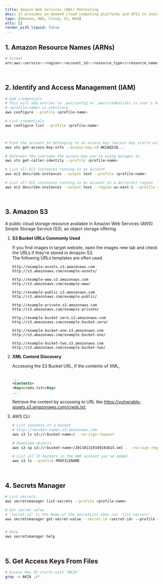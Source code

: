 ```yaml
---
title: Amazon Web Services (AWS) Pentesting
desc: It provides on-demand cloud computing platforms and APIs to individuals, companies, and governments, on a metered pay-as-you-go basis. 
tags: [Amazon, AWS, Cloud, S3, Web]
alts: []
render_with_liquid: false
---
```


## 1. Amazon Resource Names (ARNs)

```sh
# Format
arn:aws:<service>:<region>:<account_id>:<resource_type>/<resource_name>
```

<br />

## 2. Identify and Access Management (IAM)

```sh
# Add credentials
# This will add entries to .aws/config or .aws/credentials in user's home directory.
# <profile-name> is arbitrary.
aws configure --profile <profile-name>

# List credentials
aws configure list --profile <profile-name>



# Find the account id belonging to an access key (access key starts with "AKIA")
aws sts get-access-key-info --access-key-id AKIAQ31B...

# Determin the username the access key you're using belogns to
aws sts get-caller-identity --profile <profile-name>

# List all EC2 instances running in an account
aws ec2 describe-instances --output text --profile <profile-name>

# List all EC2 instances running in an account in a dirrerent region
aws ec2 describe-instances --output text --region us-east-1 --profile <profile-name>
```

<br />

## 3. Amazon S3

A public cloud storage resource available in Amazon Web Services (AWS) Simple Storage Service (S3), an object storage offering.

1. **S3 Bucket URLs Commonly Used**

    If you find images in target website, open the images new tab and check the URLs if they're stored in Amazon S3.  
    The following URLs templates are often used.

    ```
    http://example-assets.s3.amazonaws.com
    http://s3.amazonaws.com/example-assets/

    http://example-www.s3.amazonaws.com
    http://s3.amazonaws.com/example-www/

    http://example-public.s3.amazonaws.com
    http://s3.amazonaws.com/example-public/

    http://example-private.s3.amazonaws.com
    http://s3.amazonaws.com/example-private/

    http://example-bucket-zero.s3.amazonaws.com
    http://s3.amazonaws.com/example-bucket-zero/

    http://example-bucket-one.s3.amazonaws.com
    http://s3.amazonaws.com/example-bucket-one/

    http://example-bucket-two.s3.amazonaws.com
    http://s3.amazonaws.com/example-bucket-two/
    ```

2. **XML Content Discovery**

    Accessing the S3 Bucket URL, if the contents of XML,

    ```xml

    ...
    <Contents>
    <Key>creds.txt</Key>
    ...

    ```

    Retrieve the content by accessing to URL like https://vulnerable-assets.s3.amazonaws.com/creds.txt.

3. AWS CLI

    ```sh
    # List contents of a bucket
    # http://<bucket-name>.s3.amazonaws.com
    aws s3 ls s3://<bucket-name>/ --no-sign-request

    # Download objects
    aws s3 cp s3://<bucket-name>/201101319349101615.xml . --no-sign-request

    # List all S3 buckets in the AWS account you've added.
    aws s3 ls --profile PROFILENAME
    ```

<br />

## 4. Secrets Manager

```sh
# List secrets
aws secretsmanager list-secrets --profile <profile-name>

# Get secret value
# "secret-id" is the Name of the SecretList when run 'list-secrets'.
aws secretsmanager get-secret-value --secret-id <secret-id> --profile <profile-name>


# Help
aws secretsmanager help
```

<br />

## 5. Get Access Keys From Files

```sh
# Access Key ID starts with "AKIA"
grep -e AKIA ./*
```